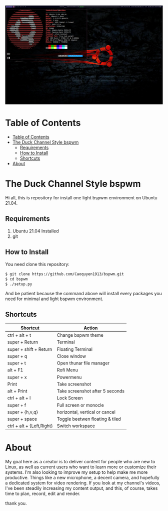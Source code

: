 ![screenshot](/images/screenshot.png "The Duck Channel´s Ubuntu 21.04 bspwm style screenshot")

Table of Contents
=================

* [Table of Contents](#table-of-contents)
* [The Duck Channel Style bspwm](#the-duck-channel-style-bspwm)
   * [Requirements](#requirements)
   * [How to Install](#how-to-install)
   * [Shortcuts](#shortcuts)
* [About](#about)

# The Duck Channel Style bspwm

Hi all, this is repository for install one light bspwm environment on Ubuntu 21.04. 

## Requirements

1. Ubuntu 21.04 Installed
2. git

## How to Install

You need clone this repository:
```console
$ git clone https://github.com/Caoquyen1913/bspwm.git
$ cd bspwm
$ ./setup.py
```

And be patient because the command above will install every packages you need for minimal and light bspwm environment.


## Shortcuts

| Shortcut  |  Action  |
| ------------------- | ------------------- |
|  ctrl + alt + t     |  Change bspwm theme |
| super + Return   |  Terminal |
| super + shift + Return | Floating Terminal |
| super + q | Close window |
| super + t | Open thunar file manager |
| alt + F1 | Rofi Menu |
| super + x | Powermenu |
| Print | Take screenshot  |
| alt + Print | Take screenshot after 5 seconds |
| ctrl + alt + l | Lock Screen |
| super + f | Full screen or monocle |
| super + {h,v,q} | horizontal, vertical or cancel |
| super + space | Toggle beetwen floating & tiled |
| ctrl + alt + {Left,Right} | Switch workspace |


# About

My goal here as a creator is to deliver content for people who are new to Linux, as well as current users who want to learn more or customize their systems. I'm also looking to improve my setup to help make me more productive. Things like a new microphone, a decent camera, and hopefully a dedicated system for video rendering. If you look at my channel's videos, I've been steadily increasing my content output, and this, of course, takes time to plan, record, edit and render.



thank you. 
